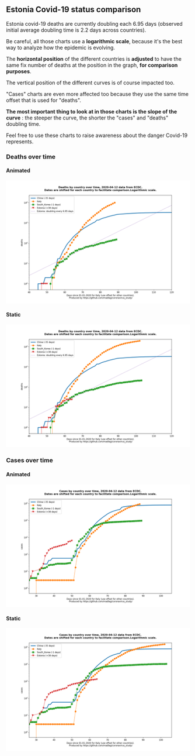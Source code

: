 ## Estonia Covid-19 status comparison 

Estonia covid-19 deaths are currently doubling each 6.95 days (observed initial average doubling time is 2.2 days across countries).



Be careful, all those charts use a **logarithmic scale**, because it's the best way to analyze how the epidemic is evolving.
 
The **horizontal position** of the different countries is **adjusted** to have the same fix number of deaths at the position in the graph, **for comparison purposes**.

The vertical position of the different curves is of course impacted too.

"Cases" charts are even more affected too because they use the same time offset that is used for "deaths".

**The most important thing to look at in those charts is the slope of the curve** : the steeper the curve, the shorter the "cases" and "deaths" doubling time.

Feel free to use these charts to raise awareness about the danger Covid-19 represents. 


 
### Deaths over time
 
#### Animated
![Estonia covid-19 deaths animated chart](https://raw.githubusercontent.com/madlag/coronavirus_study/master/notebooks/graphs/2020-04-12/countries/Estonia/2020-04-12_Estonia_deaths.gif "Estonia covid-19 deaths animated chart")   
 
#### Static
![Estonia covid-19 deaths static chart](https://raw.githubusercontent.com/madlag/coronavirus_study/master/notebooks/graphs/2020-04-12/countries/Estonia/2020-04-12_Estonia_deaths.png "Estonia covid-19 deaths static chart")   

 
### Cases over time
 
#### Animated
![Estonia covid-19 cases animated chart](https://raw.githubusercontent.com/madlag/coronavirus_study/master/notebooks/graphs/2020-04-12/countries/Estonia/2020-04-12_Estonia_cases.gif "Estonia covid-19 cases animated chart")   
 
#### Static
![Estonia covid-19 cases static chart](https://raw.githubusercontent.com/madlag/coronavirus_study/master/notebooks/graphs/2020-04-12/countries/Estonia/2020-04-12_Estonia_cases.png "Estonia covid-19 cases static chart")   


